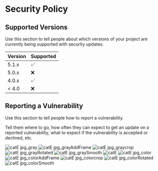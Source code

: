 # Security Policy

## Supported Versions

Use this section to tell people about which versions of your project are
currently being supported with security updates.

| Version | Supported          |
| ------- | ------------------ |
| 5.1.x   | :white_check_mark: |
| 5.0.x   | :x:                |
| 4.0.x   | :white_check_mark: |
| < 4.0   | :x:                |

## Reporting a Vulnerability

Use this section to tell people how to report a vulnerability.

Tell them where to go, how often they can expect to get an update on a
reported vulnerability, what to expect if the vulnerability is accepted or
declined, etc.

![catE jpg_gray](https://user-images.githubusercontent.com/62290677/121736555-64696780-cb00-11eb-8617-147416cd4ab3.jpg)
![catE jpg_grayAddFrame](https://user-images.githubusercontent.com/62290677/121736559-659a9480-cb00-11eb-9358-a7388931661f.jpg)
![catE jpg_graycrop](https://user-images.githubusercontent.com/62290677/121736560-659a9480-cb00-11eb-86b5-63d15372f117.jpg)
![catE jpg_grayRotated](https://user-images.githubusercontent.com/62290677/121736561-66332b00-cb00-11eb-8606-8ee701bc3348.jpg)
![catE jpg_graySmooth](https://user-images.githubusercontent.com/62290677/121736563-66332b00-cb00-11eb-94a2-dec404dac51d.jpg)
![catE](https://user-images.githubusercontent.com/62290677/121736566-66cbc180-cb00-11eb-8265-e45575ab8ddb.jpg)
![catE jpg_color](https://user-images.githubusercontent.com/62290677/121736567-67645800-cb00-11eb-9bb7-7a8070a06285.jpg)
![catE jpg_colorAddFrame](https://user-images.githubusercontent.com/62290677/121736568-67645800-cb00-11eb-9f12-2d81849c329b.jpg)
![catE jpg_colorcrop](https://user-images.githubusercontent.com/62290677/121736570-67fcee80-cb00-11eb-8d24-f69f2f9d142f.jpg)
![catE jpg_colorRotated](https://user-images.githubusercontent.com/62290677/121736571-67fcee80-cb00-11eb-92cf-6f7c16e26e4c.jpg)
![catE jpg_colorSmooth](https://user-images.githubusercontent.com/62290677/121736573-68958500-cb00-11eb-848b-e63575f0549a.jpg)

